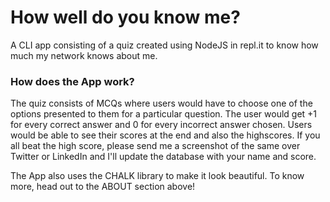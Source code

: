 # How well do you know me?
A CLI app consisting of a quiz created using NodeJS in repl.it to know how much my network knows about me.

### How does the App work?

The quiz consists of MCQs where users would have to choose one of the options presented to them for a particular question. The user would get +1 for every correct answer and 0 for every incorrect answer chosen. Users would be able to see their scores at the end and also the highscores. If you all beat the high score, please send me a screenshot of the same over Twitter or LinkedIn and I'll update the database with your name and score.

The App also uses the CHALK library to make it look beautiful. To know more, head out to the ABOUT section above!
